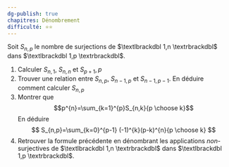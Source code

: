 ```yaml
---
dg-publish: true
chapitres: Dénombrement 
difficulté: ⭐⭐
---
```


Soit $S_{n,p}$ le nombre de surjections de $\textlbrackdbl 1,n \textrbrackdbl$ dans $\textlbrackdbl 1,p \textrbrackdbl$.

1. Calculer $S_{n,1}$, $S_{n,n}$ et $S_{p+1},p$
2. Trouver une relation entre $S_{n,p}$, $S_{n-1,p}$ et $S_{n-1,p-1}$. En déduire comment calculer $S_{n,p}$
3. Montrer que $$p^{n}=\sum_{k=1}^{p}S_{n,k}{p \choose k}$$
En déduire 
$$
S_{n,p}=\sum_{k=0}^{p-1} (-1)^{k}(p-k)^{n}{p \choose k}
$$
4. Retrouver la formule précédente en dénombrant les applications *non*-surjectives de $\textlbrackdbl 1,n \textrbrackdbl$ dans $\textlbrackdbl 1,p \textrbrackdbl$.
